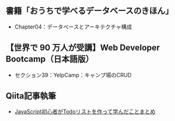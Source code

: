 ## 書籍「おうちで学べるデータベースのきほん」
- Chapter04：データベースとアーキテクチャ構成

## 【世界で 90 万人が受講】Web Developer Bootcamp（日本語版）
- セクション39：YelpCamp：キャンプ場のCRUD

## Qiita記事執筆
- [JavaScript初心者がTodoリストを作って学んだことまとめ](https://qiita.com/Meerkat39/items/a9cf7c5e8ecd6ddf818d)